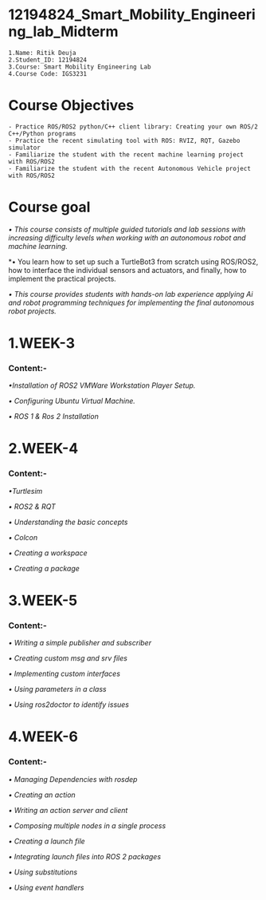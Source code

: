 # 12194824_Smart_Mobility_Engineering_lab_Midterm
```
1.Name: Ritik Deuja 
2.Student_ID: 12194824
3.Course: Smart Mobility Engineering Lab
4.Course Code: IGS3231
```
# Course Objectives
```
- Practice ROS/ROS2 python/C++ client library: Creating your own ROS/2 C++/Python programs
- Practice the recent simulating tool with ROS: RVIZ, RQT, Gazebo simulator
- Familiarize the student with the recent machine learning project with ROS/ROS2
- Familiarize the student with the recent Autonomous Vehicle project with ROS/ROS2
```
# Course goal
*• This course consists of multiple guided tutorials and lab sessions with increasing difficulty levels when working with an autonomous robot and machine learning.*

*• You learn how to set up such a TurtleBot3 from scratch using ROS/ROS2, how to interface the individual sensors and actuators, and finally, how to implement the practical projects. 

*• This course provides students with hands-on lab experience applying Ai and robot programming techniques for implementing the final autonomous robot projects.*

# 1.WEEK-3
### Content:-
*•Installation of ROS2 VMWare Workstation Player Setup.*

*• Configuring Ubuntu Virtual Machine.*

*• ROS 1 & Ros 2 Installation*

# 2.WEEK-4
### Content:-
*•Turtlesim*

*• ROS2 & RQT*

*• Understanding the basic concepts*

*• Colcon*

*• Creating a workspace*

*• Creating a package*

# 3.WEEK-5
### Content:-
*• Writing a simple publisher and subscriber*

*• Creating custom msg and srv files*

*• Implementing custom interfaces*

*• Using parameters in a class*

*• Using ros2doctor to identify issues*


# 4.WEEK-6
### Content:-
*• Managing Dependencies with rosdep*

*• Creating an action*

*• Writing an action server and client*

*• Composing multiple nodes in a single process*

*• Creating a launch file*

*• Integrating launch files into ROS 2 packages*

*• Using substitutions*

*• Using event handlers*
